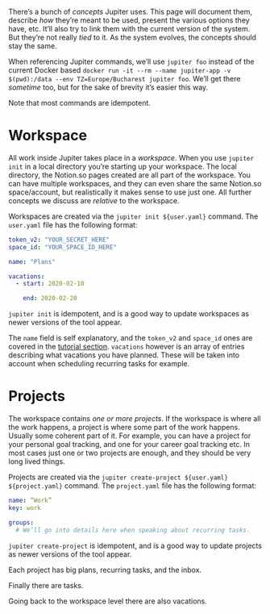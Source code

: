 There’s a bunch of _concepts_ Jupiter uses. This page will document them, describe _how_ they’re meant to be used, present the various options they have, etc. It’ll also try to link them with the current version of the system. But they’re not really _tied_ to it. As the system evolves, the concepts should stay the same.

When referencing Jupiter commands, we’ll use `jupiter foo` instead of the current Docker based `docker run -it --rm --name jupiter-app -v $(pwd):/data --env TZ=Europe/Bucharest jupiter foo`. We’ll get there _sometime_ too, but for the sake of brevity it’s easier this way.

Note that most commands are idempotent.

# Workspace

All work inside Jupiter takes place in a _workspace_. When you use `jupiter init` in a local directory you’re starting up your workspace. The local directory, the Notion.so pages created are all part of the workspace. You can have multiple workspaces, and they can even share the same Notion.so space/account, but realistically it makes sense to use just one. All further concepts we discuss are _relative_ to the workspace.

Workspaces are created via the `jupiter init ${user.yaml}` command. The `user.yaml` file has the following format:

```yaml
token_v2: "YOUR_SECRET_HERE"
space_id: "YOUR_SPACE_ID_HERE"

name: "Plans"

vacations:
  - start: 2020-02-10

    end: 2020-02-20
```

`jupiter init` is idempotent, and is a good way to update workspaces as newer versions of the tool appear.

The `name` field is self explanatory, and the `token_v2` and `space_id` ones are covered in the [tutorial section](https://github.com/horia141/jupiter/blob/master/docs/tutorial.md). `vacations` however is an array of entries describing what vacations you have planned. These will be taken into account when scheduling recurring tasks for example.

# Projects

The workspace contains _one or more_ _projects_. If the workspace is where all the work happens, a project is where some part of the work happens. Usually some coherent part of it. For example, you can have a project for your personal goal tracking, and one for your career goal tracking etc. In most cases just one or two projects are enough, and they should be very long lived things.

Projects are created via the `jupiter create-project ${user.yaml} ${project.yaml}` command. The `project.yaml` file has the following format:

```yaml
name: “Work”
key: work

groups:
  # We’ll go into details here when speaking about recurring tasks.
```

`jupiter create-project` is idempotent, and is a good way to update projects as newer versions of the tool appear.

Each project has big plans, recurring tasks, and the inbox.

Finally there are tasks.

Going back to the workspace level there are also vacations.
